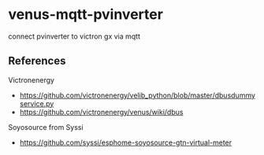 # venus-mqtt-pvinverter
connect pvinverter to victron gx via mqtt


## References

Victronenergy
* https://github.com/victronenergy/velib_python/blob/master/dbusdummyservice.py
* https://github.com/victronenergy/venus/wiki/dbus

Soyosource from Syssi 
* https://github.com/syssi/esphome-soyosource-gtn-virtual-meter





